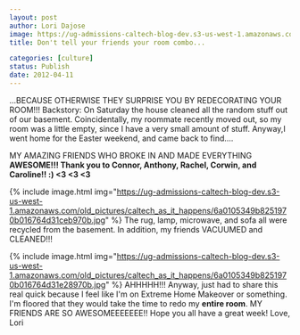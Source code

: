 ```yaml
---
layout: post
author: Lori Dajose
image: https://ug-admissions-caltech-blog-dev.s3-us-west-1.amazonaws.com/old_pictures/caltech_as_it_happens/6a0105349b8251970b0168e9d42012970c.jpg
title: Don't tell your friends your room combo...

categories: [culture]
status: Publish
date: 2012-04-11
---
```


...BECAUSE OTHERWISE THEY SURPRISE YOU BY REDECORATING YOUR ROOM!!!
Backstory: On Saturday the house cleaned all the random stuff out of our basement. Coincidentally, my roommate recently moved out, so my room was a little empty, since I have a very small amount of stuff. Anyway,I went home for the Easter weekend, and came back to find....

MY AMAZING FRIENDS WHO BROKE IN AND MADE EVERYTHING **AWESOME!!! Thank you to Connor, Anthony, Rachel, Corwin, and Caroline!! :) &lt;3 &lt;3 &lt;3**

{% include image.html img="https://ug-admissions-caltech-blog-dev.s3-us-west-1.amazonaws.com/old_pictures/caltech_as_it_happens/6a0105349b8251970b016764d31ceb970b.jpg" %}
The rug, lamp, microwave, and sofa all were recycled from the basement. In addition, my friends VACUUMED and CLEANED!!!

{% include image.html img="https://ug-admissions-caltech-blog-dev.s3-us-west-1.amazonaws.com/old_pictures/caltech_as_it_happens/6a0105349b8251970b016764d31e28970b.jpg" %}
AHHHHH!!! Anyway, just had to share this real quick because I feel like I'm on Extreme Home Makeover or something. I'm floored that they would take the time to redo my **entire room**. MY FRIENDS ARE SO AWESOMEEEEEEE!!
Hope you all have a great week!
Love,
Lori

